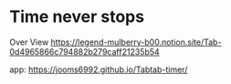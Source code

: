 # Time never stops
 
 Over View
https://legend-mulberry-b00.notion.site/Tab-0d4965866c794882b279caff21235b54

app: 
https://jooms6992.github.io/Tabtab-timer/
